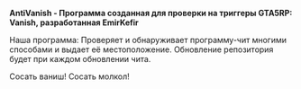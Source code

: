 **AntiVanish - Программа созданная для проверки на триггеры GTA5RP: Vanish, разработанная EmirKefir**

Наша программа:
Проверяет и обнаруживает программу-чит многими способами и выдает её местоположение. Обновление репозитория будет при каждом обновлении чита.


Сосать ваниш! Сосать молкол!
